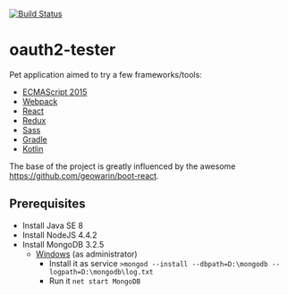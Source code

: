 [![Build Status](https://travis-ci.org/sedovalx/oauth2-tester.svg?branch=master)](https://travis-ci.org/sedovalx/oauth2-tester)

# oauth2-tester
Pet application aimed to try a few frameworks/tools:
* [ECMAScript 2015](https://babeljs.io/docs/learn-es2015/)
* [Webpack](https://webpack.github.io/)
* [React](https://facebook.github.io/react/)
* [Redux](http://redux.js.org/)
* [Sass](http://sass-lang.com/)
* [Gradle](http://gradle.org/)
* [Kotlin](https://kotlinlang.org/)

The base of the project is greatly influenced by the awesome https://github.com/geowarin/boot-react. 

## Prerequisites
* Install Java SE 8
* Install NodeJS 4.4.2
* Install MongoDB 3.2.5
    * [Windows](http://stackoverflow.com/questions/2438055/how-to-run-mongodb-as-windows-service) (as administrator)
        * Install it as service `>mongod --install --dbpath=D:\mongodb --logpath=D:\mongodb\log.txt`
        * Run it `net start MongoDB`
